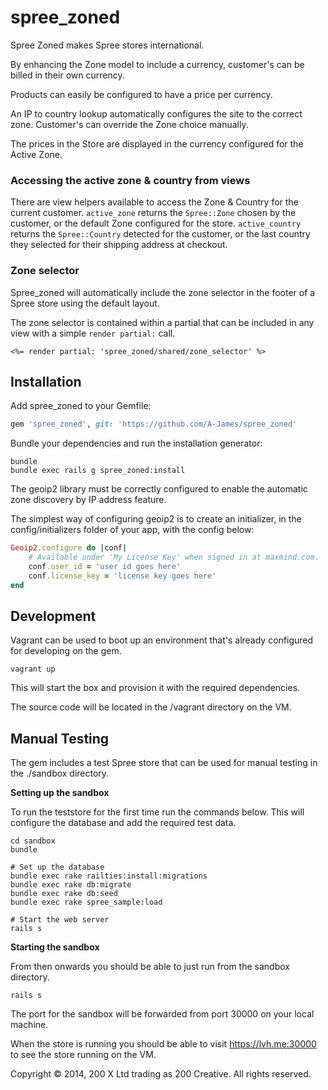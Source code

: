 spree_zoned
===========

Spree Zoned makes Spree stores international.

By enhancing the Zone model to include a currency, customer's can be billed in their own currency.

Products can easily be configured to have a price per currency.

An IP to country lookup automatically configures the site to the correct zone. Customer's can override the Zone choice
manually.

The prices in the Store are displayed in the currency configured for the Active Zone.

### Accessing the active zone & country from views

There are view helpers available to access the Zone & Country for the current customer. `active_zone` returns the `Spree::Zone`
chosen by the customer, or the default Zone configured for the store. `active_country` returns the `Spree::Country` detected
for the customer, or the last country they selected for their shipping address at checkout.

### Zone selector

Spree_zoned will automatically include the zone selector in the footer of a Spree store using the default layout.

The zone selector is contained within a partial that can be included in any view with a simple `render partial:` call.

```html+erb
<%= render partial: 'spree_zoned/shared/zone_selector' %>
```

Installation
------------

Add spree_zoned to your Gemfile:

```ruby
gem 'spree_zoned', git: 'https://github.com/A-James/spree_zoned'
```

Bundle your dependencies and run the installation generator:

```shell
bundle
bundle exec rails g spree_zoned:install
```

The geoip2 library must be correctly configured to enable the automatic zone discovery by IP address feature.

The simplest way of configuring geoip2 is to create an initializer, in the config/initializers folder of your app, with
the config below:

```ruby
Geoip2.configure do |conf|
    # Available under 'My License Key' when signed in at maxmind.com.
    conf.user_id = 'user id goes here'
    conf.license_key = 'license key goes here'
end
```

Development
-----------

Vagrant can be used to boot up an environment that's already configured for developing on the gem.

```shell
vagrant up
```

This will start the box and provision it with the required dependencies.

The source code will be located in the /vagrant directory on the VM.

Manual Testing
--------------

The gem includes a test Spree store that can be used for manual testing in the ./sandbox directory.

**Setting up the sandbox**

To run the teststore for the first time run the commands below. This will configure the database and add the required test data.

```shell
cd sandbox
bundle

# Set up the database
bundle exec rake railties:install:migrations
bundle exec rake db:migrate
bundle exec rake db:seed
bundle exec rake spree_sample:load

# Start the web server
rails s
```

**Starting the sandbox**

From then onwards you should be able to just run from the sandbox directory.

```shell
rails s
```

The port for the sandbox will be forwarded from port 30000 on your local machine.

When the store is running you should be able to visit https://lvh.me:30000 to see the store running on the VM.

Copyright © 2014, 200 X Ltd trading as 200 Creative. All rights reserved.
